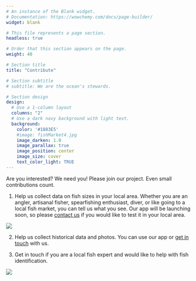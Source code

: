 ```yaml
---
# An instance of the Blank widget.
# Documentation: https://wowchemy.com/docs/page-builder/
widget: blank

# This file represents a page section.
headless: true

# Order that this section appears on the page.
weight: 40

# Section title
title: "Contribute"

# Section subtitle
# subtitle: We are the ocean's stewards.

# Section design
design:
  # Use a 1-column layout
  columns: "2"
  # Use a dark navy background with light text.
  background:
    color: '#1883E5'
    #image: fishMarket4.jpg
    image_darken: 1.0
    image_parallax: true
    image_position: center
    image_size: cover
    text_color_light: TRUE
---
```



Are you interested? We need you! Please join our project. Even small contributions count.

1.	Help us collect data on fish sizes in your local area. Whether you are an angler, artisanal fisher, spearfishing enthusiast, diver, or like going to a local fish market, you can tell us what you see. Our app will be launching soon, so please [contact us](mailto:asta.audzijonyte@utas.edu.au) if you would like to test it in your local area.

![](recreationalFishing.png)

2.	Help us collect historical data and photos. You can use our app or [get in touch](mailto:asta.audzijonyte@utas.edu.au) with us. 

3.	Get in touch if you are a local fish expert and would like to help with fish identification.

![](contributeEmbed.png)



<!---
We come in all shapes and sizes, **but with a common love of the oceans.**

This project is aimed at bringing together the everyday experiences of people at the fore-front of human-ocean interactions,

From recreational & artisanal fishing, 

strolling through fish markets,

snorkling & diving,

to scientists & stakeholders. 

**How you can partake**

**Get active: help us collect data on fish sizes in your local area.** 
Keep a log of the fish you encounter. Whether you're an angler, artisanal fisher, spearfisher, diver, or like going to a local fish market, record and share size fish you see. We've made this easy with our simple FishSizeProject app, from which you can upload photos (with size, location and time) online, or send them by email. Recording this information also helps you keep track of your catch, best fishing sites (which are private to you), trip dates and other details.

**Look back: photographic windows into the past**
Help us collect historical information on how big the fish could get. You can upload historic photos of fish to our app with information on location and time. As long as there is a human reference point in the photo (e.g. holding the fish), or a scale, we can use these photos to provide valuable historic data. Even if you don’t know the exact fish size in the photo, we will get our fish specialists onto the job and derive great value from this information. If you have other sources of historical information, please also get in touch!

**Become a fish detective**
If you have expertise in local fish identification, and can help us ensure the photos of fish we collect are correctly identified to help minimise errors in our data, and are keen to get on board, pease reach out to us.  

If you would like to help communicate the message, spread the word around, start a local project, contribute IT skills, contribute with beautiful drawings, write a popular science article, or help in other ways – we would love to hear it.  
-->
